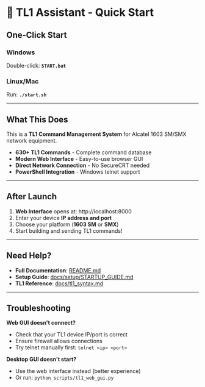 # 🚀 TL1 Assistant - Quick Start

## One-Click Start

### Windows
Double-click: **`START.bat`**

### Linux/Mac
Run: **`./start.sh`**

---

## What This Does

This is a **TL1 Command Management System** for Alcatel 1603 SM/SMX network equipment.

- **630+ TL1 Commands** - Complete command database
- **Modern Web Interface** - Easy-to-use browser GUI  
- **Direct Network Connection** - No SecureCRT needed
- **PowerShell Integration** - Windows telnet support

---

## After Launch

1. **Web Interface** opens at: http://localhost:8000
2. Enter your device **IP address and port**  
3. Choose your platform (**1603 SM** or **SMX**)
4. Start building and sending TL1 commands!

---

## Need Help?

- **Full Documentation**: [README.md](README.md)
- **Setup Guide**: [docs/setup/STARTUP_GUIDE.md](docs/setup/STARTUP_GUIDE.md)
- **TL1 Reference**: [docs/tl1_syntax.md](docs/tl1_syntax.md)

---

## Troubleshooting

**Web GUI doesn't connect?**
- Check that your TL1 device IP/port is correct
- Ensure firewall allows connections
- Try telnet manually first: `telnet <ip> <port>`

**Desktop GUI doesn't start?**
- Use the web interface instead (better experience)
- Or run: `python scripts/tl1_web_gui.py`